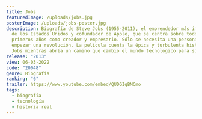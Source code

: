```yaml
---
title: Jobs
featuredImage: /uploads/jobs.jpg
posterImage: /uploads/jobs-poster.jpg
description: Biografía de Steve Jobs (1955-2011), el emprendedor más importante
  de los Estados Unidos y cofundador de Apple, que se centra sobre todo en sus
  primeros años como creador y empresario. Sólo se necesita una persona para
  empezar una revolución. La película cuenta la épica y turbulenta historia de
  Jobs mientras abría un camino que cambió el mundo tecnológico para siempre.
release: "2013"
view: 06-03-2022
code: "20048"
genre: Biografía
ranking: "6"
trailer: https://www.youtube.com/embed/QUDGIqBMCmo
tags:
  - biografía
  - tecnología
  - historia real
---
```


